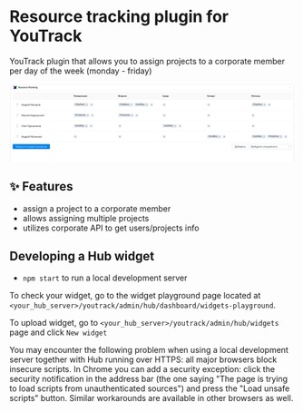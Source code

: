 # Resource tracking plugin for YouTrack

YouTrack plugin that allows you to assign projects to a corporate member
per day of the week (monday - friday)

![](assets/resource-tracking.png)

## ✨ Features
  - assign a project to a corporate member
  - allows assigning multiple projects
  - utilizes corporate API to get users/projects info

## Developing a Hub widget

  - `npm start` to run a local development server

To check your widget, go to the widget playground page located at `<your_hub_server>/youtrack/admin/hub/dashboard/widgets-playground`.

To upload widget, go to `<your_hub_server>/youtrack/admin/hub/widgets` page and click `New widget`

You may encounter the following problem when using a local development server together with Hub running over HTTPS: all major browsers block insecure scripts. 
In Chrome you can add a security exception: click the security notification in the address bar (the one saying "The page is trying to load scripts from unauthenticated sources") and 
press the "Load unsafe scripts" button. Similar workarounds are available in other browsers as well.
